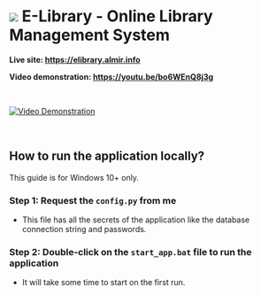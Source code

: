 # ![](https://raw.githubusercontent.com/BonaFideBOSS/E-Library/main/website/assets/img/favicon.ico) E-Library - Online Library Management System

**Live site: https://elibrary.almir.info**

**Video demonstration: https://youtu.be/bo6WEnQ8j3g**

<br>

[![Video Demonstration](https://i.ytimg.com/vi/bo6WEnQ8j3g/maxresdefault.jpg)](https://youtu.be/bo6WEnQ8j3g)

<br>

## How to run the application locally?
This guide is for Windows 10+ only.

### Step 1: Request the `config.py` from me
- This file has all the secrets of the application like the database connection string and passwords.

### Step 2: Double-click on the `start_app.bat` file to run the application
- It will take some time to start on the first run.
